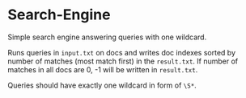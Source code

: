 # Search-Engine

Simple search engine answering queries with one wildcard.

Runs queries in `input.txt` on docs and writes doc indexes sorted by number of matches (most match first) in the `result.txt`.
If number of matches in all docs are 0, -1 will be written in `result.txt`.

Queries should have exactly one wildcard in form of `\S*`.
